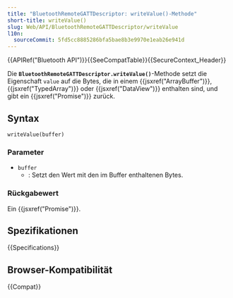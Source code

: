 ```yaml
---
title: "BluetoothRemoteGATTDescriptor: writeValue()-Methode"
short-title: writeValue()
slug: Web/API/BluetoothRemoteGATTDescriptor/writeValue
l10n:
  sourceCommit: 5fd5cc8885286bfa5bae8b3e9970e1eab26e941d
---
```


{{APIRef("Bluetooth API")}}{{SeeCompatTable}}{{SecureContext_Header}}

Die **`BluetoothRemoteGATTDescriptor.writeValue()`**-Methode setzt die Eigenschaft `value` auf die Bytes, die in einem {{jsxref("ArrayBuffer")}}, {{jsxref("TypedArray")}} oder {{jsxref("DataView")}} enthalten sind, und gibt ein {{jsxref("Promise")}} zurück.

## Syntax

```js-nolint
writeValue(buffer)
```

### Parameter

- `buffer`
  - : Setzt den Wert mit den im Buffer enthaltenen Bytes.

### Rückgabewert

Ein {{jsxref("Promise")}}.

## Spezifikationen

{{Specifications}}

## Browser-Kompatibilität

{{Compat}}
